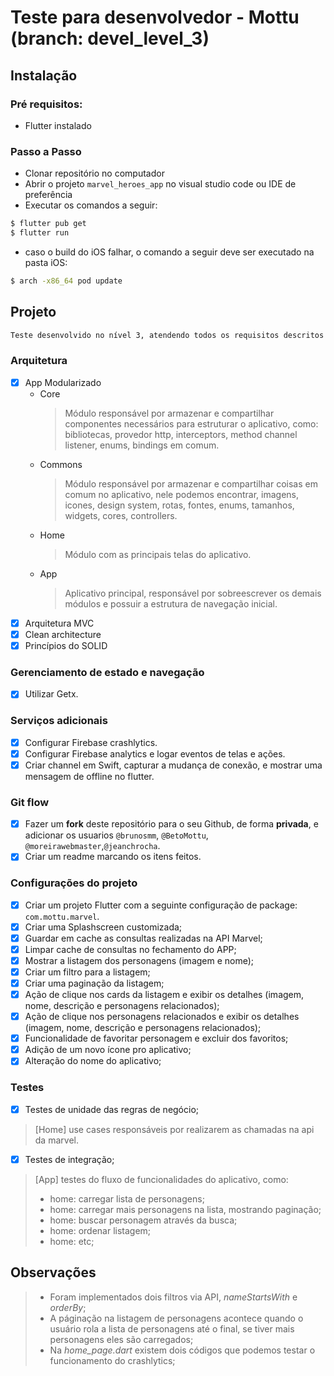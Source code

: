
# Teste para desenvolvedor - Mottu (branch: devel_level_3)

## Instalação
### Pré requisitos:
- Flutter instalado

### Passo a Passo
- Clonar repositório no computador
- Abrir o projeto `marvel_heroes_app` no visual studio code ou IDE de preferência 
- Executar os comandos a seguir: 
```bash
$ flutter pub get
$ flutter run
```
- caso o build do iOS falhar, o comando a seguir deve ser executado na pasta iOS:
```bash
$ arch -x86_64 pod update
```

## Projeto
```bash
Teste desenvolvido no nível 3, atendendo todos os requisitos descritos abaixo:
```

### Arquitetura
- [x] App Modularizado
    - Core
        > Módulo responsável por armazenar e compartilhar componentes necessários para estruturar o aplicativo, como: bibliotecas, provedor http, interceptors, method channel listener, enums, bindings em comum.
    - Commons
        > Módulo responsável por armazenar e compartilhar coisas em comum no aplicativo, nele podemos encontrar, imagens, icones, design system, rotas, fontes, enums, tamanhos, widgets, cores, controllers.
    - Home
        > Módulo com as principais telas do aplicativo.
    - App
        > Aplicativo principal, responsável por sobreescrever os demais módulos e possuir a estrutura de navegação inicial.
- [x] Arquitetura MVC
- [x] Clean architecture
- [x] Princípios do SOLID

### Gerenciamento de estado e navegação
- [x] Utilizar Getx.

### Serviços adicionais
- [x] Configurar Firebase crashlytics.
- [x] Configurar Firebase analytics e logar eventos de telas e ações.
- [x] Criar channel em Swift, capturar a mudança de conexão, e mostrar uma mensagem de offline no flutter.

### Git flow
- [x] Fazer um **fork** deste repositório para o seu Github, de forma **privada**, e adicionar os usuarios `@brunosmm`, `@BetoMottu`, `@moreirawebmaster`,`@jeanchrocha`.
- [x] Criar um readme marcando os itens feitos.

### Configurações do projeto
- [x] Criar um projeto Flutter com a seguinte configuração de package: `com.mottu.marvel`.
- [x] Criar uma Splashscreen customizada;
- [x] Guardar em cache as consultas realizadas na API Marvel;
- [x] Limpar cache de consultas no fechamento do APP;
- [x] Mostrar a listagem dos personagens (imagem e nome);
- [x] Criar um filtro para a listagem;
- [x] Criar uma paginação da listagem;
- [x] Ação de clique nos cards da listagem e exibir os detalhes (imagem, nome, descrição e personagens relacionados);
- [x] Ação de clique nos personagens relacionados e exibir os detalhes (imagem, nome, descrição e personagens relacionados);
- [x] Funcionalidade de favoritar personagem e excluir dos favoritos;
- [x] Adição de um novo ícone pro aplicativo;
- [x] Alteração do nome do aplicativo;

### Testes
- [x] Testes de unidade das regras de negócio;
> [Home] use cases responsáveis por realizarem as chamadas na api da marvel.

- [x] Testes de integração;
> [App] testes do fluxo de funcionalidades do aplicativo, como: 
>- home: carregar lista de personagens;
>- home: carregar mais personagens na lista, mostrando paginação;
>- home: buscar personagem através da busca;
>- home: ordenar listagem;
>- home: etc;

## Observações
>- Foram implementados dois filtros via API, *nameStartsWith* e *orderBy*;
>- A páginação na listagem de personagens acontece quando o usuário rola a lista de personagens até o final, se tiver mais personagens eles são carregados;
>- Na *home_page.dart* existem dois códigos que podemos testar o funcionamento do crashlytics;
